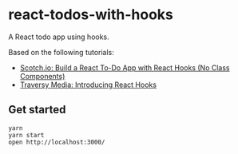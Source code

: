 # react-todos-with-hooks

A React todo app using hooks.

Based on the following tutorials:

- [Scotch.io: Build a React To-Do App with React Hooks (No Class Components)](https://scotch.io/tutorials/build-a-react-to-do-app-with-react-hooks-no-class-components)
- [Traversy Media: Introducing React Hooks](https://www.youtube.com/watch?v=mxK8b99iJTg)

## Get started

```
yarn
yarn start
open http://localhost:3000/
```
